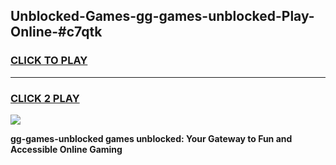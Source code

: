 
## Unblocked-Games-gg-games-unblocked-Play-Online-#c7qtk
<h3>
<a href="https://premium.freeplayer.one?title=gg-games-unblocked&ref=27F">CLICK TO PLAY</a></h3>
<hr>

<h3>
<a href="https://premium.freeplayer.one?title=gg-games-unblocked&ref=27F">CLICK 2 PLAY</a>
  
</h3>

<a href="https://premium.freeplayer.one?title=gg-games-unblocked&ref=27F"><img src="https://clearcache.store/games.png"></a>


**gg-games-unblocked games unblocked: Your Gateway to Fun and Accessible Online Gaming**
